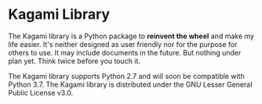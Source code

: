 # Kagami Library

The Kagami library is a Python package to **reinvent the wheel** and make my life easier. It's neither designed as user friendly nor for the purpose for others to use. It may include documents in the future. But nothing under plan yet. Think twice before you touch it.

The Kagami library supports Python 2.7 and will soon be compatible with Python 3.7. The Kagami library is distributed under the GNU Lesser General Public License v3.0.

